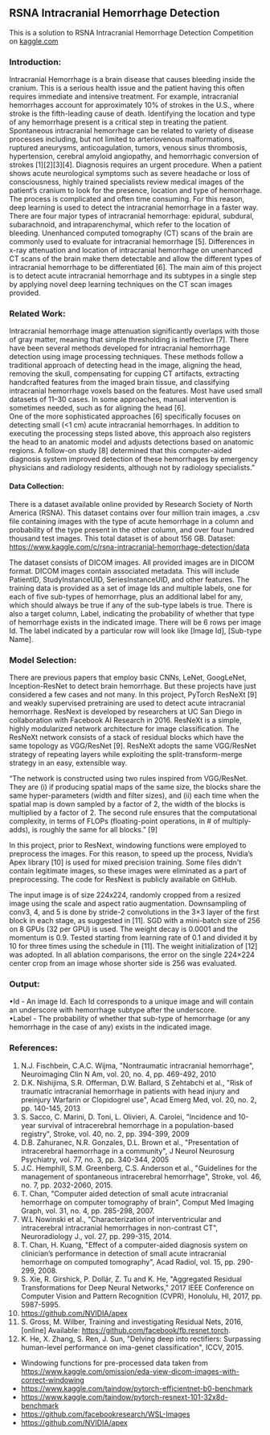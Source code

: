 ## RSNA Intracranial Hemorrhage Detection

This is a solution to RSNA Intracranial Hemorrhage Detection Competition on [kaggle.com](https://www.kaggle.com/c/rsna-intracranial-hemorrhage-detection)

### Introduction: 
Intracranial Hemorrhage is a brain disease that causes bleeding inside the cranium. This is a serious health issue and the patient having this often requires immediate and intensive treatment. For example, intracranial hemorrhages account for approximately 10% of strokes in the U.S., where stroke is the fifth-leading cause of death. Identifying the location and type of any hemorrhage present is a critical step in treating the patient. Spontaneous intracranial hemorrhage can be related to variety of disease processes including, but not limited to arteriovenous malformations, ruptured aneurysms, anticoagulation, tumors, venous sinus thrombosis, hypertension, cerebral amyloid angiopathy, and hemorrhagic conversion of strokes [1][2][3][4]. Diagnosis requires an urgent procedure. When a patient shows acute neurological symptoms such as severe headache or loss of consciousness, highly trained specialists review medical images of the patient’s cranium to look for the presence, location and type of hemorrhage. The process is complicated and often time consuming. For this reason, deep learning is used to detect the intracranial hemorrhage in a faster way. <br>
There are four major types of intracranial hemorrhage: epidural, subdural, subarachnoid, and intraparenchymal, which refer to the location of bleeding. Unenhanced computed tomography (CT) scans of the brain are commonly used to evaluate for intracranial hemorrhage [5]. Differences in x-ray attenuation and location of intracranial hemorrhage on unenhanced CT scans of the brain make them detectable and allow the different types of intracranial hemorrhage to be differentiated [6]. The main aim of this project is to detect acute intracranial hemorrhage and its subtypes in a single step by applying novel deep learning techniques on the CT scan images provided.

### Related Work:
Intracranial hemorrhage image attenuation significantly overlaps with those of gray matter, meaning that simple thresholding is ineffective [7]. There have been several methods developed for intracranial hemorrhage detection using image processing techniques. These methods follow a traditional approach of detecting head in the image, aligning the head, removing the skull, compensating for cupping CT artifacts, extracting handcrafted features from the imaged brain tissue, and classifying intracranial hemorrhage voxels based on the features. Most have used small datasets of 11–30 cases. In some approaches, manual intervention is sometimes needed, such as for aligning the head [6]. <br>
One of the more sophisticated approaches [6] specifically focuses on detecting small (<1 cm) acute intracranial hemorrhages. In addition to executing the processing steps listed above, this approach also registers the head to an anatomic model and adjusts detections based on anatomic regions. A follow-on study [8] determined that this computer-aided diagnosis system improved detection of these hemorrhages by emergency physicians and radiology residents, although not by radiology specialists.”
#### Data Collection:
There is a dataset available online provided by Research Society of North America (RSNA). This dataset contains over four million train images, a .csv file containing images with the type of acute hemorrhage in a column and probability of the type present in the other column, and over four hundred thousand test images. This total dataset is of about 156 GB. 
Dataset: https://www.kaggle.com/c/rsna-intracranial-hemorrhage-detection/data <br>

The dataset consists of DICOM images. All provided images are in DICOM format. DICOM images contain associated metadata. This will include PatientID, StudyInstanceUID, SeriesInstanceUID, and other features. The training data is provided as a set of image Ids and multiple labels, one for each of five sub-types of hemorrhage, plus an additional label for any, which should always be true if any of the sub-type labels is true. There is also a target column, Label, indicating the probability of whether that type of hemorrhage exists in the indicated image. There will be 6 rows per image Id. The label indicated by a particular row will look like [Image Id], [Sub-type Name].
  
### Model Selection:
There are previous papers that employ basic CNNs, LeNet, GoogLeNet, Inception-ResNet to detect brain hemorrhage. But these projects have just considered a few cases and not many. In this project, PyTorch ResNeXt [9] and weakly supervised pretraining are used to detect acute intracranial hemorrhage. ResNext is developed by researchers at UC San Diego in collaboration with Facebook AI Research in 2016. ResNeXt is a simple, highly modularized network architecture for image classification. The ResNeXt network consists of a stack of residual blocks which have the same topology as VGG/ResNet [9]. ResNeXt adopts the same VGG/ResNet strategy of repeating layers while exploiting the split-transform-merge strategy in an easy, extensible way. <br>

“The network is constructed using two rules inspired from VGG/ResNet. They are (i) if producing spatial maps of the same size, the blocks share the same hyper-parameters (width and filter sizes), and (ii) each time when the spatial map is down sampled by a factor of 2, the width of the blocks is multiplied by a factor of 2. The second rule ensures that the computational complexity, in terms of FLOPs (floating-point operations, in # of multiply-adds), is roughly the same for all blocks.” [9]<br>

In this project, prior to ResNext, windowing functions were employed to preprocess the images. For this reason, to speed up the process, Nvidia’s Apex library [10] is used for mixed precision training. Some files didn't contain legitimate images, so these images were eliminated as a part of preprocessing. The code for ResNext is publicly available on GitHub. <br>

The input image is of size 224x224, randomly cropped from a resized image using the scale and aspect ratio augmentation. Downsampling of conv3, 4, and 5 is done by stride-2 convolutions in the 3×3 layer of the first block in each stage, as suggested in [11]. SGD with a mini-batch size of 256 on 8 GPUs (32 per GPU) is used. The weight decay is 0.0001 and the momentum is 0.9. Tested starting from learning rate of 0.1 and divided it by 10 for three times using the schedule in [11]. The weight initialization of [12] was adopted. In all ablation comparisons, the error on the single 224×224 center crop from an image whose shorter side is 256 was evaluated.

### Output:
•Id - An image Id. Each Id corresponds to a unique image and will contain an underscore with hemorrhage subtype after the underscore. <br>
•Label - The probability of whether that sub-type of hemorrhage (or any hemorrhage in the case of any) exists in the indicated image.

### References:
1. N.J. Fischbein, C.A.C. Wijma, "Nontraumatic intracranial hemorrhage", Neuroimaging Clin N Am, vol. 20, no. 4, pp. 469-492, 2010
2. D.K. Nishijima, S.R. Offerman, D.W. Ballard, S Zehtabchi et al., "Risk of traumatic intracranial hemorrhage in patients with head injury and preinjury Warfarin or Clopidogrel use", Acad Emerg Med, vol. 20, no. 2, pp. 140-145, 2013
3. S. Sacco, C. Marini, D. Toni, L. Olivieri, A. Carolei, "Incidence and 10-year survival of intracerebral hemorrhage in a population-based registry", Stroke, vol. 40, no. 2, pp. 394-399, 2009
4. D.B. Zahuranec, N.R. Gonzales, D.L. Brown et al., "Presentation of intracerebral haemorrhage in a community", J Neurol Neurosurg Psychiatry, vol. 77, no. 3, pp. 340-344, 2005
5. J.C. Hemphill, S.M. Greenberg, C.S. Anderson et al., "Guidelines for the management of spontaneous intracerebral hemorrhage", Stroke, vol. 46, no. 7, pp. 2032-2060, 2015.
6. T. Chan, "Computer aided detection of small acute intracranial hemorrhage on computer tomography of brain", Comput Med Imaging Graph, vol. 31, no. 4, pp. 285-298, 2007.
7. W.L Nowinski et al., "Characterization of interventricular and intracerebral intracranial hemorrhages in non-contrast CT", Neuroradiology J., vol. 27, pp. 299-315, 2014.
8. T. Chan, H. Kuang, "Effect of a computer-aided diagnosis system on clinician’s performance in detection of small acute intracranial hemorrhage on computed tomography", Acad Radiol, vol. 15, pp. 290-299, 2008.
9. S. Xie, R. Girshick, P. Dollár, Z. Tu and K. He, "Aggregated Residual Transformations for Deep Neural Networks," 2017 IEEE Conference on Computer Vision and Pattern Recognition (CVPR), Honolulu, HI, 2017, pp. 5987-5995.
10. https://github.com/NVIDIA/apex
11. S. Gross, M. Wilber, Training and investigating Residual Nets, 2016, [online] Available: https://github.com/facebook/fb.resnet.torch.
12. K. He, X. Zhang, S. Ren, J. Sun, "Delving deep into rectifiers: Surpassing human-level performance on ima-genet classification", ICCV, 2015.
- Windowing functions for pre-processed data taken from https://www.kaggle.com/omission/eda-view-dicom-images-with-correct-windowing
- https://www.kaggle.com/taindow/pytorch-efficientnet-b0-benchmark
- https://www.kaggle.com/taindow/pytorch-resnext-101-32x8d-benchmark
- https://github.com/facebookresearch/WSL-Images
- https://github.com/NVIDIA/apex
